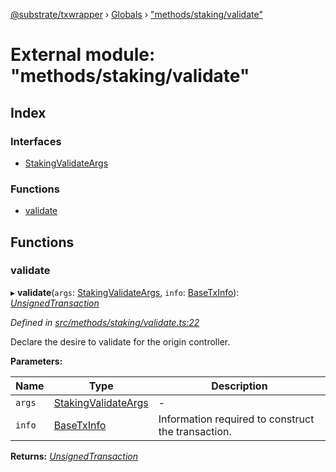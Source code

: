 [@substrate/txwrapper](../README.md) › [Globals](../globals.md) › ["methods/staking/validate"](_methods_staking_validate_.md)

# External module: "methods/staking/validate"

## Index

### Interfaces

* [StakingValidateArgs](../interfaces/_methods_staking_validate_.stakingvalidateargs.md)

### Functions

* [validate](_methods_staking_validate_.md#validate)

## Functions

###  validate

▸ **validate**(`args`: [StakingValidateArgs](../interfaces/_methods_staking_validate_.stakingvalidateargs.md), `info`: [BaseTxInfo](../interfaces/_util_types_.basetxinfo.md)): *[UnsignedTransaction](../interfaces/_util_types_.unsignedtransaction.md)*

*Defined in [src/methods/staking/validate.ts:22](https://github.com/paritytech/txwrapper/blob/a7b5a55/src/methods/staking/validate.ts#L22)*

Declare the desire to validate for the origin controller.

**Parameters:**

Name | Type | Description |
------ | ------ | ------ |
`args` | [StakingValidateArgs](../interfaces/_methods_staking_validate_.stakingvalidateargs.md) | - |
`info` | [BaseTxInfo](../interfaces/_util_types_.basetxinfo.md) | Information required to construct the transaction.  |

**Returns:** *[UnsignedTransaction](../interfaces/_util_types_.unsignedtransaction.md)*
